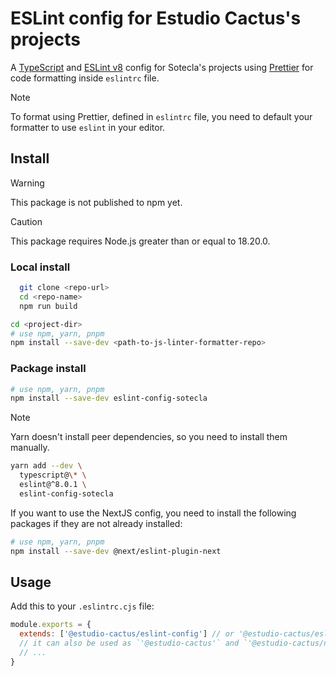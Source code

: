 # ESLint config for Estudio Cactus's projects

A [TypeScript](https://www.typescriptlang.org/) and
[ESLint v8](ihttps://eslint.org/docs/v8.x/) config for Sotecla's projects using
[Prettier](https://prettier.io/) for code formatting inside `eslintrc` file.

> [!NOTE]
> To format using Prettier, defined in `eslintrc` file, you need to default
> your formatter to use `eslint` in your editor.

## Install

> [!WARNING]
> This package is not published to npm yet.

> [!CAUTION]
> This package requires Node.js greater than or equal to 18.20.0.

### Local install

```bash
  git clone <repo-url>
  cd <repo-name>
  npm run build
```

```bash
cd <project-dir>
# use npm, yarn, pnpm
npm install --save-dev <path-to-js-linter-formatter-repo>
```

### Package install

```bash
# use npm, yarn, pnpm
npm install --save-dev eslint-config-sotecla
```

> [!NOTE]
> Yarn doesn't install peer dependencies, so you need to install them manually.
>
> ```bash
> yarn add --dev \
>   typescript@\* \
>   eslint@^8.0.1 \
>   eslint-config-sotecla
> ```

If you want to use the NextJS config, you need to install the following packages if they are not already installed:

```bash
# use npm, yarn, pnpm
npm install --save-dev @next/eslint-plugin-next
```

## Usage

Add this to your `.eslintrc.cjs` file:

```javascript
module.exports = {
  extends: ['@estudio-cactus/eslint-config'] // or '@estudio-cactus/eslint-config/nextjs' for NextJS projects
  // it can also be used as `'@estudio-cactus'` and `'@estudio-cactus/nextjs'` for NextJS projects
  // ...
}
```
